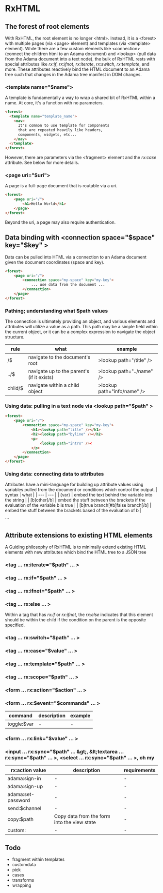 # RxHTML

## The forest of root elements

With RxHTML, the root element is no longer &lt;html&gt;. Instead, it is a &lt;forest&gt; with multiple pages (via &lt;page&gt; element) and templates (via &lt;template&gt; element).
While there are a few custom elements like &lt;connection&gt; (connect the children html to an Adama document) and &lt;lookup&gt; (pull data from the Adama document into a text node), the bulk of RxHTML rests with special attributes like *rx:if*, *rx:ifnot*, *rx:iterate*, *rx:switch*, *rx:template*, and more.
These attributes reactively bind the HTML document to an Adama tree such that changes in the Adama tree manifest in DOM changes.

### &lt;template name="$name"&gt;

A template is fundamentally a way to wrap a shared bit of RxHTML within a name. At core, it's a function with no parameters.

```html
<forest>
  <template name="template_name">
    <nav>
      It's common to use template for components
      that are repeated heavily like headers, 
      components, widgets, etc...
    </nav>
  </template>
</forest>
```

However, there are parameters via the &lt;fragment&gt; element and the *rx:case* attribute. See below for more details.

### &lt;page uri="$uri"&gt;

A page is a full-page document that is routable via a uri.

```html
<forest>
    <page uri="/">
        <h1>Hello World</h1>
    </page>
</forest>
```

Beyond the uri, a page may also require authentication.

## Data binding with &lt;connection space="$space" key="$key" &gt;

Data can be pulled into HTML via a connection to an Adama document given the document coordinates (space and key).

```html
<forest>
    <page uri="/">
        <connection space="my-space" key="my-key">
            ... use data from the document ...
        </connection>
    </page>
</forest>
```

### Pathing; understanding what $path values

The connection is ultimately providing an object, and various elements and attributes will utilize a value as a path.
This path may be a simple field within the current object, or it can be a complex expression to navigate the object structure.

| rule | what | example |
| --- | --- | --- |
| /$ | navigate to the document's root | &gt;lookup path="/title" /&gt; |
| ../$ | navigate up to the parent's (if it exists) | &gt;lookup path="../name" /&gt; |
| child/$ | navigate within a child object | &gt;lookup path="info/name" /&gt; |

### Using data: pulling in a text node via &lt;lookup path="$path" &gt;

```html
<forest>
    <page uri="/">
        <connection space="my-space" key="my-key">
            <h1><lookup path="title" /></h1>
            <h2><lookup path="byline" /></h2>
            <p>
                <lookup path="intro" /><
            </p>
        </connection>
    </page>
</forest>
```

### Using data: connecting data to attributes

Attributes have a mini-language for building up attribute values using variables pulled from the document or conditions which control the output.
| syntax | what |
| --- | --- |
| {var} | embed the text behind the variable into the string |
| [b]other[/b] | embed the stuff between the brackets if the evaluation of the variable b is true |
| [b]true branch[#b]false branch[/b] | embed the stuff between the brackets based of the evaluation of b |

<forest>
    <page uri="/">
        <connection space="my-space" key="my-key">
            <a class="[path-to-boolean]active[#path-to-boolean]inactive[/path-to-boolean]" href="#blah">
            </a>
        </connection>
    </page>
</forest>
```

## Attribute extensions to existing HTML elements

A Guiding philosophy of RxHTML is to minimally extend existing HTML elements with new attributes which bind the HTML tree to a JSON tree

### &lt;tag ... rx:iterate="$path" ... &gt;

### &lt;tag ... rx:if="$path" ... &gt;

### &lt;tag ... rx:ifnot="$path" ... &gt;

### &lt;tag ... rx:else ... &gt;

Within a tag that has *rx:if* or *rx:ifnot*, the *rx:else* indicates that this element should be within the child if the condition on the parent is the opposite specified.

### &lt;tag ... rx:switch="$path" ... &gt;

### &lt;tag ... rx:case="$value" ... &gt;

### &lt;tag ... rx:template="$path" ... &gt;

### &lt;tag ... rx:scope="$path" ... &gt;

### &lt;form ... rx:action="$action" ... &gt;

### &lt;form ... rx:$event="$commands" ... &gt;

| command | description | example |
| --- | --- | --- |
| toggle:$var | - | - |

### &lt;form ... rx:link="$value" ... &gt;

### &lt;input ... rx:sync="$path" ... &gt;, &lt;textarea ... rx:sync="$path" ... &gt;, &lt;select ... rx:sync="$path" ... &gt;, oh my

| rx:action value | description | requirements |
| --- | --- | --- |
| adama:sign-in | - | - |
| adama:sign-up | - | - |
| adama:set-password | - | - |
| send:$channel | - | - |
| copy:$path | Copy data from the form into the view state | - |
| custom: | - | - |

## Todo
* fragment within templates
* customdata
* pick
* cases
* transforms
* wrapping